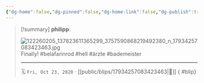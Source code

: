 ```yaml
---
{"dg-home":false,"dg-pinned":false,"dg-home-link":false,"dg-publish":true,"type":"blip","disabled rules":["yaml-title","yaml-title-alias","file-name-heading"],"title":"philipp on instagram @ 2020-10-23","created-date":"2020-10-23T11:00:00","updated-date":"2025-05-02T17:43:08","dg-path":"blips/17934257083423463.md","permalink":"/blips/17934257083423463/","dgPassFrontmatter":true}
---
```


> [!summary] **philipp**:
>
> ![122260205_137823611365299_3757590868219492380_n_17934257083423463.jpg](/img/user/attachments/122260205_137823611365299_3757590868219492380_n_17934257083423463.jpg)
> Finally! #belafarinrod #hell #ärzte #bademeister
> - - -
>
> 🗓️ `Fri, Oct 23, 2020` · [[public/blips/17934257083423463\|🔗]]
{ #blip}

